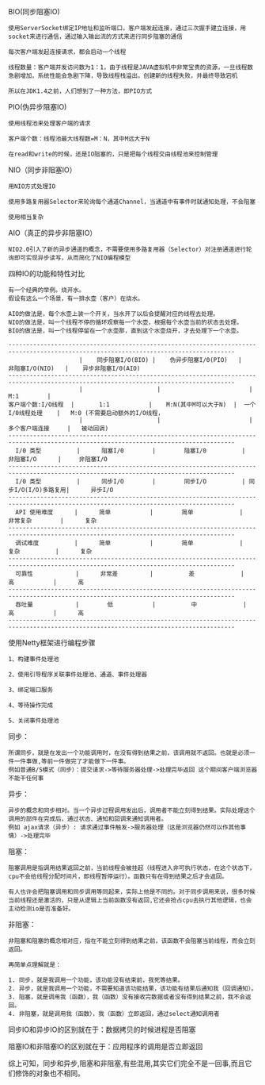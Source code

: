 BIO(同步阻塞IO)

    使用ServerSocket绑定IP地址和监听端口，客户端发起连接，通过三次握手建立连接，用socket来进行通信，通过输入输出流的方式来进行同步阻塞的通信
    
    每次客户端发起连接请求，都会启动一个线程
    
    线程数量：客户端并发访问数为1：1，由于线程是JAVA虚拟机中非常宝贵的资源，一旦线程数急剧增加，系统性能会急剧下降，导致线程栈溢出，创建新的线程失败，并最终导致宕机
    
    所以在JDK1.4之前，人们想到了一种方法，即PIO方式

PIO(伪异步阻塞IO)

    使用线程池来处理客户端的请求
    
    客户端个数：线程池最大线程数=M：N，其中M远大于N
    
    在read和write的时候，还是IO阻塞的，只是把每个线程交由线程池来控制管理
    
NIO（同步非阻塞IO）

    用NIO方式处理IO
    
    使用多路复用器Selector来轮询每个通道Channel，当通道中有事件时就通知处理，不会阻塞
    
    使用相当复杂
    
AIO（真正的异步非阻塞IO）

    NIO2.0引入了新的异步通道的概念，不需要使用多路复用器（Selector）对注册通道进行轮询即可实现异步读写，从而简化了NIO编程模型
    
四种IO的功能和特性对比

    有一个经典的举例。烧开水。
    假设有这么一个场景，有一排水壶（客户）在烧水。
    
    AIO的做法是，每个水壶上装一个开关，当水开了以后会提醒对应的线程去处理。
    NIO的做法是，叫一个线程不停的循环观察每一个水壶，根据每个水壶当前的状态去处理。
    BIO的做法是，叫一个线程停留在一个水壶那，直到这个水壶烧开，才去处理下一个水壶。

    --------------------------------------------------------------------------------------------------------------------------------------
                        |    同步阻塞I/O(BIO) |    伪异步阻塞I/0(PIO)   |    非阻塞I/O(NIO)   |    异步非阻塞I/0(AIO)
    --------------------------------------------------------------------------------------------------------------------------------------
                        |                     |                         |          M:1        |
    客户端个数:I/O线程  |       1:1           |    M:N(其中M可以大于N)  |  一个I/0线程处理    |   M:0 (不需要启动额外的I/O线程，
                        |                     |                         |  多个客户端连接     |   被动回调)
    --------------------------------------------------------------------------------------------------------------------------------------
      I/0 类型          |      阻塞I/0        |        阻塞I/0          |      非阻塞I/O      |     非阻塞I/O
    --------------------------------------------------------------------------------------------------------------------------------------
      I/0 类型          |      同步I/O        |        同步I/O          | 同步I/O(I/O)多路复用|      异步I/O
    --------------------------------------------------------------------------------------------------------------------------------------
      API 使用难度      |      简单           |        简单             |     非常复杂        |      复杂
    --------------------------------------------------------------------------------------------------------------------------------------
      调试难度          |      简单           |        简单             |       复杂          |      复杂
    --------------------------------------------------------------------------------------------------------------------------------------
      可靠性            |      非常差         |          差             |        高           |      高
    --------------------------------------------------------------------------------------------------------------------------------------
      吞吐量            |        低           |          中             |        高           |      高
    --------------------------------------------------------------------------------------------------------------------------------------
        
使用Netty框架进行编程步骤

    1、构建事件处理池
    
    2、使用引导程序关联事件处理池、通道、事件处理器
    
    3、绑定端口服务
    
    4、等待操作完成
    
    5、关闭事件处理池
    
同步：

    所谓同步，就是在发出一个功能调用时，在没有得到结果之前，该调用就不返回。也就是必须一件一件事做,等前一件做完了才能做下一件事。
    例如普通B/S模式（同步）：提交请求->等待服务器处理->处理完毕返回 这个期间客户端浏览器不能干任何事

异步：

    异步的概念和同步相对。当一个异步过程调用发出后，调用者不能立刻得到结果。实际处理这个调用的部件在完成后，通过状态、通知和回调来通知调用者。
    例如 ajax请求（异步）: 请求通过事件触发->服务器处理（这是浏览器仍然可以作其他事情）->处理完毕

阻塞：

    阻塞调用是指调用结果返回之前，当前线程会被挂起（线程进入非可执行状态，在这个状态下，cpu不会给线程分配时间片，即线程暂停运行）。函数只有在得到结果之后才会返回。

    有人也许会把阻塞调用和同步调用等同起来，实际上他是不同的。对于同步调用来说，很多时候当前线程还是激活的，只是从逻辑上当前函数没有返回,它还会抢占cpu去执行其他逻辑，也会主动检测io是否准备好。

非阻塞：

    非阻塞和阻塞的概念相对应，指在不能立刻得到结果之前，该函数不会阻塞当前线程，而会立刻返回。
    
    再简单点理解就是：

    1. 同步，就是我调用一个功能，该功能没有结束前，我死等结果。
    2. 异步，就是我调用一个功能，不需要知道该功能结果，该功能有结果后通知我（回调通知）。
    3. 阻塞，就是调用我（函数），我（函数）没有接收完数据或者没有得到结果之前，我不会返回。
    4. 非阻塞，就是调用我（函数），我（函数）立即返回，通过select通知调用者

同步IO和异步IO的区别就在于：数据拷贝的时候进程是否阻塞

阻塞IO和非阻塞IO的区别就在于：应用程序的调用是否立即返回

综上可知，同步和异步,阻塞和非阻塞,有些混用,其实它们完全不是一回事,而且它们修饰的对象也不相同。